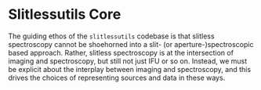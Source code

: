 # Slitlessutils Core 


The guiding ethos of the ```slitlessutils``` codebase is that slitless spectroscopy cannot be shoehorned into a slit- (or aperture-)spectroscopic based approach.  Rather, slitless spectroscopy is at the intersection of imaging and spectroscopy, but still not just IFU or so on.  Instead, we must be explicit about the interplay between imaging and spectroscopy, and this drives the choices of representing sources and data in these ways.  